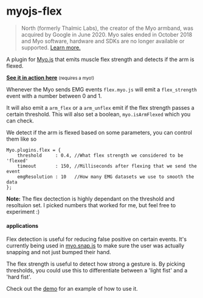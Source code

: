# myojs-flex

> North (formerly Thalmic Labs), the creator of the Myo armband, was acquired by Google in June 2020. Myo sales ended in October 2018 and Myo software, hardware and SDKs are no longer available or supported. [Learn more.](https://support.getmyo.com)

A plugin for [Myo.js](https://github.com/thalmiclabs/myo.js) that emits muscle flex strength and detects if the arm is flexed.

**[See it in action here](http://thalmiclabs.github.io/myojs-flex/demo/)** <small>(requires a myo!)</small>

Whenever the Myo sends EMG events `flex.myo.js` will emit a `flex_strength` event with a number between 0 and 1.

It will also emit a `arm_flex` or a `arm_unflex` emit if the flex strength passes a certain threshold. This will also set a boolean, `myo.isArmFlexed` which you can check.

We detect if the arm is flexed based on some parameters, you can control them like so

```
Myo.plugins.flex = {
	threshold     : 0.4, //What flex strength we considered to be 'flexed'
	timeout       : 150, //Milliseconds after flexing that we send the event
	emgResolution : 10   //How many EMG datasets we use to smooth the data
};
```

**Note:** The flex dectection is highly dependant on the threshold and resoltuion set. I picked numbers that worked for me, but feel free to experiment :)


#### applications

Flex detection is useful for reducing false positive on certain events. It's currently being used in [myo.snap.js](https://github.com/thalmiclabs/myojs-snap) to make sure the user was actually snapping and not just bumped their hand.

The flex strength is useful to detect how strong a gesture is. By picking thresholds, you could use this to differentiate between a 'light fist' and a 'hard fist'.


Check out the [demo](/demo/index.html) for an example of how to use it.
